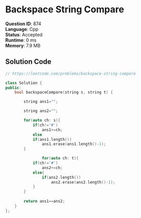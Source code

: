 # Backspace String Compare

**Question ID**: 874  
**Language**: Cpp  
**Status**: Accepted  
**Runtime**: 0 ms  
**Memory**: 7.9 MB  

## Solution Code
```cpp
// https://leetcode.com/problems/backspace-string-compare

class Solution {
public:
    bool backspaceCompare(string s, string t) {

        string ans1="";

        string ans2="";

        for(auto ch: s){
            if(ch!='#')
                ans1+=ch;
            else
            if(ans1.length())
                ans1.erase(ans1.length()-1);
        }

                for(auto ch: t){
            if(ch!='#')
                ans2+=ch;
            else{
                if(ans2.length())
                    ans2.erase(ans2.length()-1);
            }
        }
        
        return ans1==ans2;
    }
};
```
